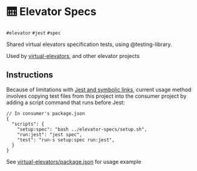 # 🛗 Elevator Specs

`#elevator` `#jest` `#spec`

Shared virtual elevators specification tests, using @testing-library.

Used by [virtual-elevators][virtual_elevators], and other elevator projects

## Instructions

Because of limitations with [Jest and symbolic links][jest_symlink], current usage method involves copying test files from this project into the consumer project by adding a script command that runs before Jest:

```jsonc
// In consumer's package.json
{
  "scripts": {
    "setup:spec": "bash ../elevator-specs/setup.sh",
    "run:jest": "jest spec",
    "test": "run-s setup:spec run:jest",
  }
}
```

See [virtual-elevators/package.json][virtual_elevators_package] for usage example

[jest_symlink]: https://github.com/facebook/jest/issues/1477

[virtual_elevators]: ../virtual-elevators/README.md

[virtual_elevators_package]: ../virtual-elevators/package.json
